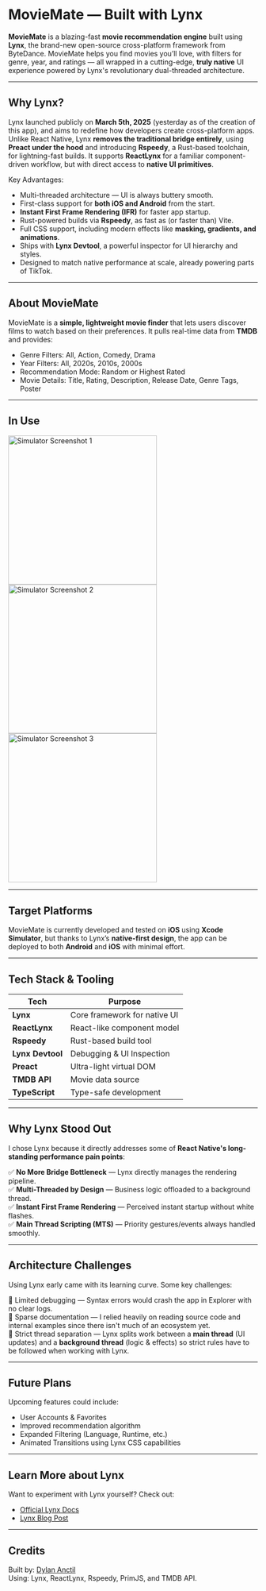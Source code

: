 # MovieMate — Built with Lynx

**MovieMate** is a blazing-fast **movie recommendation engine** built using **Lynx**, the brand-new open-source cross-platform framework from ByteDance. MovieMate helps you find movies you’ll love, with filters for genre, year, and ratings — all wrapped in a cutting-edge, **truly native** UI experience powered by Lynx's revolutionary dual-threaded architecture.

---

## Why Lynx?

Lynx launched publicly on **March 5th, 2025** (yesterday as of the creation of this app), and aims to redefine how developers create cross-platform apps. Unlike React Native, Lynx **removes the traditional bridge entirely**, using **Preact under the hood** and introducing **Rspeedy**, a Rust-based toolchain, for lightning-fast builds. It supports **ReactLynx** for a familiar component-driven workflow, but with direct access to **native UI primitives**.

Key Advantages:
- Multi-threaded architecture — UI is always buttery smooth.
- First-class support for **both iOS and Android** from the start.
- **Instant First Frame Rendering (IFR)** for faster app startup.
- Rust-powered builds via **Rspeedy**, as fast as (or faster than) Vite.
- Full CSS support, including modern effects like **masking, gradients, and animations**.
- Ships with **Lynx Devtool**, a powerful inspector for UI hierarchy and styles.
- Designed to match native performance at scale, already powering parts of TikTok.

---

## About MovieMate

MovieMate is a **simple, lightweight movie finder** that lets users discover films to watch based on their preferences. It pulls real-time data from **TMDB** and provides:

- Genre Filters: All, Action, Comedy, Drama  
- Year Filters: All, 2020s, 2010s, 2000s  
- Recommendation Mode: Random or Highest Rated  
- Movie Details: Title, Rating, Description, Release Date, Genre Tags, Poster  

---

## In Use
<img src="https://github.com/user-attachments/assets/5886e593-f12f-4486-bc42-cf36d6f7dda5" alt="Simulator Screenshot 1" width="300"/>
<img src="https://github.com/user-attachments/assets/adc1487f-c785-4470-ba7e-383984db3e82" alt="Simulator Screenshot 2" width="300"/>
<img src="https://github.com/user-attachments/assets/72dbc5d5-8491-4130-96cb-fb142424882c" alt="Simulator Screenshot 3" width="300"/>

---

## Target Platforms

MovieMate is currently developed and tested on **iOS** using **Xcode Simulator**, but thanks to Lynx’s **native-first design**, the app can be deployed to both **Android** and **iOS** with minimal effort.

---

## Tech Stack & Tooling

| Tech                  | Purpose                                   |
|----------------------|---------------------------------|
| **Lynx**              | Core framework for native UI       |
| **ReactLynx**        | React-like component model     |
| **Rspeedy**           | Rust-based build tool                |
| **Lynx Devtool**   | Debugging & UI Inspection    |
| **Preact**               | Ultra-light virtual DOM               |
| **TMDB API**        | Movie data source                    |
| **TypeScript**      | Type-safe development        |

---

## Why Lynx Stood Out

I chose Lynx because it directly addresses some of **React Native's long-standing performance pain points**:

✅ **No More Bridge Bottleneck** — Lynx directly manages the rendering pipeline.  
✅ **Multi-Threaded by Design** — Business logic offloaded to a background thread.  
✅ **Instant First Frame Rendering** — Perceived instant startup without white flashes.  
✅ **Main Thread Scripting (MTS)** — Priority gestures/events always handled smoothly.

---

## Architecture Challenges

Using Lynx early came with its learning curve. Some key challenges:

🔴 Limited debugging — Syntax errors would crash the app in Explorer with no clear logs.  
🔴 Sparse documentation — I relied heavily on reading source code and internal examples since there isn't much of an ecosystem yet.  
🔴 Strict thread separation — Lynx splits work between a **main thread** (UI updates) and a **background thread** (logic & effects) so strict rules have to be followed when working with Lynx.

---

## Future Plans

Upcoming features could include:

- User Accounts & Favorites
- Improved recommendation algorithm
- Expanded Filtering (Language, Runtime, etc.)  
- Animated Transitions using Lynx CSS capabilities  

---

## Learn More about Lynx

Want to experiment with Lynx yourself? Check out:

- [Official Lynx Docs](https://lynxjs.org)
- [Lynx Blog Post](https://lynxjs.org/blog/lynx-unlock-native-for-more)

---

## Credits

Built by: [Dylan Anctil](https://github.com/danctila)  
Using: Lynx, ReactLynx, Rspeedy, PrimJS, and TMDB API.

